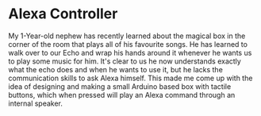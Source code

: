 # Alexa Controller
 
My 1-Year-old nephew has recently learned about the magical box in the corner of the room that plays all of his favourite songs. He has learned to walk over to our Echo and wrap his hands around it whenever he wants us to play some music for him. It's clear to us he now understands exactly what the echo does and when he wants to use it, but he lacks the communication skills to ask Alexa himself. This made me come up with the idea of designing and making a small Arduino based box with tactile buttons, which when pressed will play an Alexa command through an internal speaker.